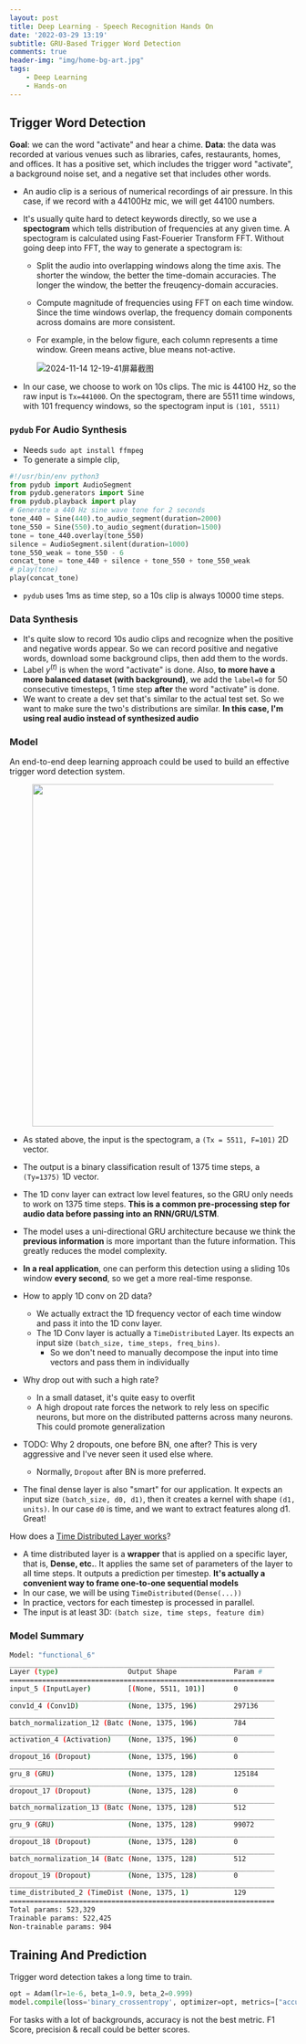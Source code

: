 ```yaml
---
layout: post
title: Deep Learning - Speech Recognition Hands On
date: '2022-03-29 13:19'
subtitle: GRU-Based Trigger Word Detection
comments: true
header-img: "img/home-bg-art.jpg"
tags:
    - Deep Learning
    - Hands-on
---
```


## Trigger Word Detection

**Goal**: we can the word "activate" and hear a chime.
**Data**: the data was recorded at various venues such as libraries, cafes, restaurants, homes, and offices. It has a positive set, which includes the trigger word "activate", a background noise set, and a negative set that includes other words.

- An audio clip is a serious of numerical recordings of air pressure. In this case, if we record with a 44100Hz mic, we will get 44100 numbers.
- It's usually quite hard to detect keywords directly, so we use a **spectogram** which tells distribution of frequencies at any given time. A spectogram is calculated using Fast-Fouerier Transform FFT. Without going deep into FFT, the way to generate a spectogram is:
  - Split the audio into overlapping windows along the time axis. The shorter the window, the better the time-domain accuracies. The longer the window, the better the freuqency-domain accuracies.
  - Compute magnitude of frequencies using FFT on each time window. Since the time windows overlap, the frequency domain components across domains are more consistent.
  - For example, in the below figure, each column represents a time window. Green means active, blue means not-active.

    ![2024-11-14 12-19-41屏幕截图](https://github.com/user-attachments/assets/4239238d-ad20-4aa6-85af-0b063b55bf08)

- In our case, we choose to work on 10s clips. The mic is 44100 Hz, so the raw input is `Tx=441000`. On the spectogram, there are 5511 time windows, with 101 frequency windows, so the spectogram input is `(101, 5511)`

### `pydub` For Audio Synthesis

- Needs `sudo apt install ffmpeg`
- To generate a simple clip,

```python
#!/usr/bin/env python3
from pydub import AudioSegment
from pydub.generators import Sine
from pydub.playback import play
# Generate a 440 Hz sine wave tone for 2 seconds
tone_440 = Sine(440).to_audio_segment(duration=2000)
tone_550 = Sine(550).to_audio_segment(duration=1500)
tone = tone_440.overlay(tone_550)
silence = AudioSegment.silent(duration=1000)
tone_550_weak = tone_550 - 6
concat_tone = tone_440 + silence + tone_550 + tone_550_weak
# play(tone)
play(concat_tone)
```

- `pydub` uses 1ms as time step, so a 10s clip is always 10000 time steps.

### Data Synthesis

- It's quite slow to record 10s audio clips and recognize when the positive and negative words appear. So we can record positive and negative words, download some background clips, then add them to the words.
- Label $y^{(t)}$ is when the word "activate" is done. Also, **to more have a more balanced dataset (with background)**, we add the `label=0` for 50 consecutive timesteps, 1 time step **after** the word "activate" is done.
- We want to create a dev set that's similar to the actual test set. So we want to make sure the two's distributions are similar. **In this case, I'm using real audio instead of synthesized audio**

### Model

An end-to-end deep learning approach could be used to build an effective trigger word detection system.

<div style="text-align: center;">
    <p align="center">
       <figure>
            <img src="https://github.com/user-attachments/assets/251c666d-411c-4717-9086-6cc88283b509" height="600" alt=""/>
       </figure>
    </p>
</div>

- As stated above, the input is the spectogram, a `(Tx = 5511, F=101)` 2D vector.
- The output is a binary classification result of 1375  time steps, a `(Ty=1375)` 1D vector.
- The 1D conv layer can extract low level features, so the GRU only needs to work on 1375 time steps. **This is a common pre-processing step for audio data before passing into an RNN/GRU/LSTM**.
- The model uses a uni-directional GRU architecture because we think the **previous information** is more important than the future information. This greatly reduces the model complexity.
- **In a real application**, one can perform this detection using a sliding 10s window **every second**, so we get a more real-time response.

- How to apply 1D conv on 2D data?
  - We actually extract the 1D frequency vector of each time window and pass it into the 1D conv layer.
  - The 1D Conv layer is actually a `TimeDistributed` Layer. Its expects an input size `(batch_size, time_steps, freq_bins)`.
    - So we don't need to manually decompose the input into time vectors and pass them in individually
- Why drop out with such a high rate?
  - In a small dataset, it's quite easy to overfit
  - A high dropout rate forces the network to rely less on specific neurons, but more on the distributed patterns across many neurons. This could promote generalization
- TODO: Why 2 dropouts, one before BN, one after? This is very aggressive and I've never seen it used else where.
  - Normally, `Dropout` after BN is more preferred.
- The final dense layer is also "smart" for our application. It expects an input size `(batch_size, d0, d1)`, then it creates a kernel with shape `(d1, units)`. In our case `d0` is time, and we want to extract features along d1. Great!

How does a [Time Distributed Layer works](https://machinelearningmastery.com/timedistributed-layer-for-long-short-term-memory-networks-in-python/)?

- A time distributed layer is a **wrapper** that is applied on a specific layer, that is, **Dense, etc.**. It applies the same set of parameters of the layer to all time steps. It outputs a prediction per timestep. **It's actually a convenient way to frame one-to-one sequential models**
- In our case, we will be using `TimeDistributed(Dense(...))`
- In practice, vectors for each timestep is processed in parallel.
- The input is at least 3D: `(batch size, time steps, feature dim)`

### Model Summary

```bash
Model: "functional_6"
_________________________________________________________________
Layer (type)                 Output Shape              Param #   
=================================================================
input_5 (InputLayer)         [(None, 5511, 101)]       0         
_________________________________________________________________
conv1d_4 (Conv1D)            (None, 1375, 196)         297136    
_________________________________________________________________
batch_normalization_12 (Batc (None, 1375, 196)         784       
_________________________________________________________________
activation_4 (Activation)    (None, 1375, 196)         0         
_________________________________________________________________
dropout_16 (Dropout)         (None, 1375, 196)         0         
_________________________________________________________________
gru_8 (GRU)                  (None, 1375, 128)         125184    
_________________________________________________________________
dropout_17 (Dropout)         (None, 1375, 128)         0         
_________________________________________________________________
batch_normalization_13 (Batc (None, 1375, 128)         512       
_________________________________________________________________
gru_9 (GRU)                  (None, 1375, 128)         99072     
_________________________________________________________________
dropout_18 (Dropout)         (None, 1375, 128)         0         
_________________________________________________________________
batch_normalization_14 (Batc (None, 1375, 128)         512       
_________________________________________________________________
dropout_19 (Dropout)         (None, 1375, 128)         0         
_________________________________________________________________
time_distributed_2 (TimeDist (None, 1375, 1)           129       
=================================================================
Total params: 523,329
Trainable params: 522,425
Non-trainable params: 904
```

## Training And Prediction

Trigger word detection takes a long time to train.

```python
opt = Adam(lr=1e-6, beta_1=0.9, beta_2=0.999)
model.compile(loss='binary_crossentropy', optimizer=opt, metrics=["accuracy"])
```

For tasks with a lot of backgrounds, accuracy is not the best metric. F1 Score, precision & recall could be better scores.
